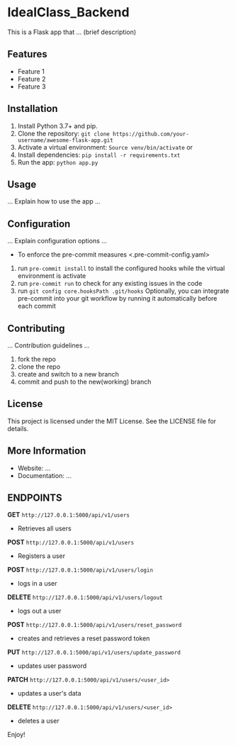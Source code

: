 # IdealClass_Backend

This is a Flask app that ... (brief description)

## Features

* Feature 1
* Feature 2
* Feature 3

## Installation

1. Install Python 3.7+ and pip.
2. Clone the repository: `git clone https://github.com/your-username/awesome-flask-app.git`
3. Activate a virtual environment: `Source venv/bin/activate` or
4. Install dependencies: `pip install -r requirements.txt`
5. Run the app: `python app.py`

## Usage

... Explain how to use the app ...


## Configuration

... Explain configuration options ...

- To enforce the pre-commit measures <.pre-commit-config.yaml>

1. run `pre-commit install` to install the configured hooks while the virtual environment is activate
2. run `pre-commit run` to check for any existing issues in the code
3. run `git config core.hooksPath .git/hooks` Optionally, you can integrate pre-commit into your git workflow by running it automatically before each commit


## Contributing

... Contribution guidelines ...

1. fork the repo
2. clone the repo
3. create and switch to a new branch
4. commit and push to the new(working) branch

## License

This project is licensed under the MIT License. See the LICENSE file for details.

## More Information

* Website: ...
* Documentation: ...

## ENDPOINTS
**GET** `http://127.0.0.1:5000/api/v1/users`
* Retrieves all users

**POST** `http://127.0.0.1:5000/api/v1/users`
* Registers a user

**POST** `http://127.0.0.1:5000/api/v1/users/login`
* logs in a user

**DELETE** `http://127.0.0.1:5000/api/v1/users/logout`
* logs out a user

**POST** `http://127.0.0.1:5000/api/v1/users/reset_password`
* creates and retrieves a reset password token

**PUT** `http://127.0.0.1:5000/api/v1/users/update_password`
* updates user password

**PATCH** `http://127.0.0.1:5000/api/v1/users/<user_id>`
* updates a user's data

**DELETE** `http://127.0.0.1:5000/api/v1/users/<user_id>`
* deletes a user

Enjoy!
